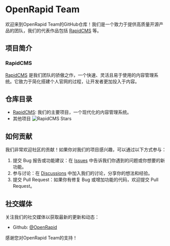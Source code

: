 # OpenRapid Team

欢迎来到OpenRapid Team的GitHub仓库！我们是一个致力于提供高质量开源产品的团队，我们的代表作品包括 [RapidCMS](https://github.com/OpenRapidTeam/RapidCMS) 等。

## 项目简介

### RapidCMS

[RapidCMS](https://github.com/OpenRapid/RapidCMS) 是我们团队的骄傲之作，一个快速、灵活且易于使用的内容管理系统。它致力于简化搭建个人官网的过程，让开发者更加投入于内容。


## 仓库目录

- [RapidCMS](https://github.com/OpenRapid/RapidCMS): 我们的主要项目，一个现代化的内容管理系统。
- 其他项目
![RapidCMS Stars](https://star-history.com/#OpenRapid/RapidCMS&Date)

## 如何贡献


我们非常欢迎社区的贡献！如果你对我们的项目感兴趣，可以通过以下方式参与：

1. 提交 Bug 报告或功能建议：在 [Issues](https://github.com/OpenRapid/RapidCMS/issues) 中告诉我们你遇到的问题或你想要的新功能。
2. 参与讨论：在 [Discussions](https://github.com/OpenRapid/RapidCMS/discussions) 中加入我们的讨论，分享你的想法和经验。
3. 提交 Pull Request：如果你有修复 Bug 或增加功能的代码，欢迎提交 Pull Request。

## 社交媒体

关注我们的社交媒体以获取最新的更新和动态：

- Github: [@OpenRapid](https://github.com/OpenRapid)

感谢您对OpenRapid Team的支持！
